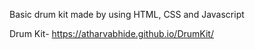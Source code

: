 Basic drum kit made by using HTML, CSS and Javascript

Drum Kit- https://atharvabhide.github.io/DrumKit/